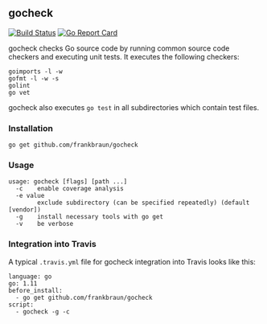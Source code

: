 ## gocheck

[![Build Status](https://img.shields.io/travis/frankbraun/gocheck.svg?style=flat-square)](https://travis-ci.org/frankbraun/gocheck) [![Go Report Card](https://goreportcard.com/badge/github.com/frankbraun/gocheck?style=flat-square)](https://goreportcard.com/report/github.com/frankbraun/gocheck)

gocheck checks Go source code by running common source code checkers and
executing unit tests. It executes the following checkers:

```
goimports -l -w
gofmt -l -w -s
golint
go vet
```

gocheck also executes `go test` in all subdirectories which contain test files.


### Installation

```
go get github.com/frankbraun/gocheck
```


### Usage

```
usage: gocheck [flags] [path ...]
  -c    enable coverage analysis
  -e value
        exclude subdirectory (can be specified repeatedly) (default [vendor])
  -g    install necessary tools with go get
  -v    be verbose
```


### Integration into Travis

A typical `.travis.yml` file for gocheck integration into Travis looks like this:

```
language: go
go: 1.11
before_install:
  - go get github.com/frankbraun/gocheck
script:
  - gocheck -g -c
```
